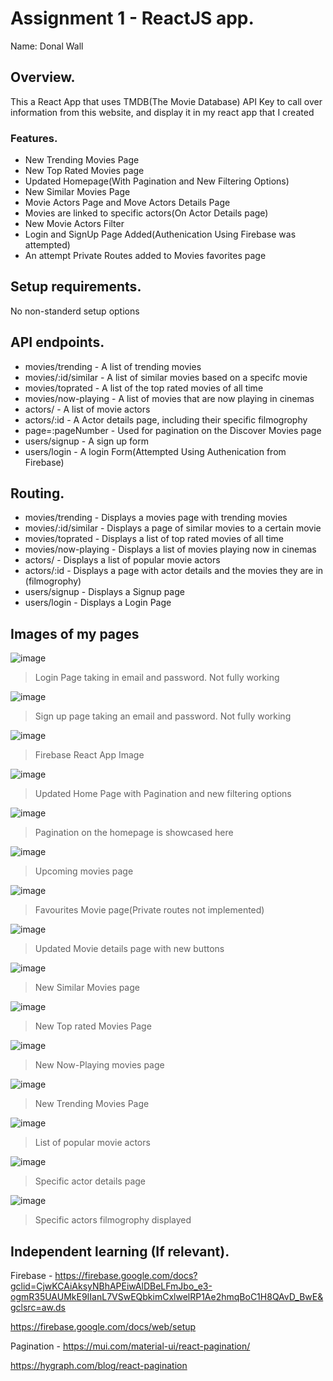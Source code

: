 # Assignment 1 - ReactJS app.

Name: Donal Wall

## Overview.

This a React App that uses TMDB(The Movie Database) API Key to call over information from this website, and display it in my react app that I created

### Features.

+ New Trending Movies Page
+ New Top Rated Movies page
+ Updated Homepage(With Pagination and New Filtering Options)
+ New Similar Movies Page
+ Movie Actors Page and Move Actors Details Page
+ Movies are linked to specific actors(On Actor Details page)
+ New Movie Actors Filter
+ Login and SignUp Page Added(Authenication Using Firebase was attempted)
+ An attempt Private Routes added to Movies favorites page

## Setup requirements.

No non-standerd setup options

## API endpoints.

+ movies/trending -  A list of trending movies
+ movies/:id/similar - A list of similar movies based on a specifc movie
+ movies/toprated -  A list of the top rated movies of all time
+ movies/now-playing - A list of movies that are now playing in cinemas
+ actors/ - A list of movie actors
+ actors/:id - A Actor details page, including their specific filmogrophy
+ page=:pageNumber - Used for pagination on the Discover Movies page
+ users/signup - A sign up form
+ users/login - A login Form(Attempted Using Authenication from Firebase)

## Routing.

+ movies/trending - Displays a movies page with trending movies
+ movies/:id/similar - Displays a page of similar movies to a certain movie
+ movies/toprated - Displays a list of top rated movies of all time
+ movies/now-playing - Displays a list of movies playing now in cinemas
+ actors/ - Displays a list of popular movie actors
+ actors/:id - Displays a page with actor details and the movies they are in (filmogrophy)
+ users/signup - Displays a Signup page
+ users/login - Displays a Login Page

## Images of my pages
![image](./images/loginpage.png)
>Login Page taking in email and password. Not fully working

![image](./images/signuppage.png)
>Sign up page taking an email and password. Not fully working

![image](./images/firebase%20screenschot.png)
>Firebase React App Image

![image](./images/updatedhomepage.png)
>Updated Home Page with Pagination and new filtering options

![image](./images/image.png)
>Pagination on the homepage is showcased here

![image](./images/upcomingmoviespage.png)
>Upcoming movies page

![image](./images/favouritesmoviepage.png)
>Favourites Movie page(Private routes not implemented)

![image](./images/moviedetailspage.png)
>Updated Movie details page with new buttons

![image](./images/similarmoviespage.png)
>New Similar Movies page

![image](./images/topratedmovies.png)
>New Top rated Movies Page

![image](./images/nowplayingpage.png)
>New Now-Playing movies page

![image](./images/trendingmoviespage.png)
>New Trending Movies Page

![image](./images/actorslistpage.png)
>List of popular movie actors

![image](./images/actordetailspage.png)
>Specific actor details page

![image](./images/specificactorfilms.png)
>Specific actors filmogrophy displayed


## Independent learning (If relevant).

Firebase - https://firebase.google.com/docs?gclid=CjwKCAiAksyNBhAPEiwAlDBeLFmJbo_e3-ogmR35UAUMkE9IIanL7VSwEQbkimCxlwelRP1Ae2hmqBoC1H8QAvD_BwE&gclsrc=aw.ds

https://firebase.google.com/docs/web/setup

Pagination - https://mui.com/material-ui/react-pagination/

https://hygraph.com/blog/react-pagination

